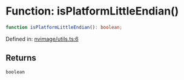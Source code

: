 # Function: isPlatformLittleEndian()

```ts
function isPlatformLittleEndian(): boolean;
```

Defined in: [nvimage/utils.ts:6](https://github.com/thewtex/niivue/blob/main/packages/niivue/src/nvimage/utils.ts#L6)

## Returns

`boolean`
